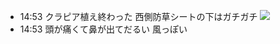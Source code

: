
- 14:53 
	クラピア植え終わった
	西側防草シートの下はガチガチ
	![](Pasted%20Image%2020240912145318.jpeg)
- 14:53 
	頭が痛くて鼻が出てだるい
	風っぽい
